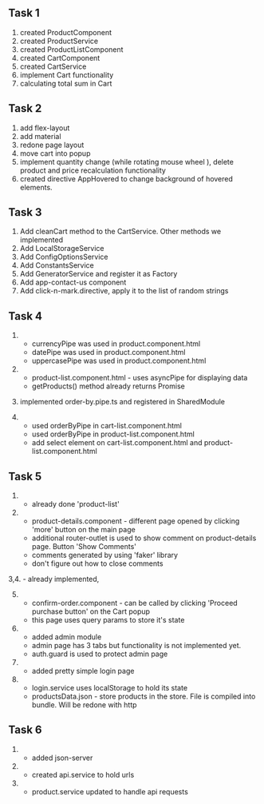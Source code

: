 ## Task 1

1. created ProductComponent
2. created ProductService
3. created ProductListComponent
4. created CartComponent
5. created CartService
6. implement Cart functionality
7. calculating total sum in Cart

## Task 2

1. add flex-layout
2. add material
3. redone page layout
4. move cart into popup
5. implement quantity change (while rotating mouse wheel ), delete product and price recalculation functionality
6. created directive AppHovered to change background of hovered elements.


## Task 3

1. Add cleanCart method to the CartService. Other methods we implemented
2. Add LocalStorageService
3. Add ConfigOptionsService
4. Add ConstantsService
5. Add GeneratorService and register it as Factory
6. Add app-contact-us component
7. Add click-n-mark.directive, apply it to the list of random strings


## Task 4

1. - currencyPipe was used in product.component.html
   - datePipe was used in product.component.html
   - uppercasePipe was used in product.component.html

2. - product-list.component.html - uses asyncPipe for displaying data
   - getProducts() method already returns Promise

3. implemented order-by.pipe.ts and registered in SharedModule

4. - used orderByPipe in cart-list.component.html 
   - used orderByPipe in product-list.component.html
   - add select element on cart-list.component.html and product-list.component.html

## Task 5

1. - already done 'product-list'

2. - product-details.component - different page opened by clicking 'more' button on the main page
   - additional router-outlet is used to show comment on product-details page. Button 'Show Comments'
   - comments generated by using 'faker' library
   - don't figure out how to close comments

3,4. - already implemented,

5. - confirm-order.component - can be called by clicking 'Proceed purchase button' on the Cart popup
   - this page uses query params to store it's state

6. - added admin module
   - admin page has 3 tabs but functionality is not implemented yet.
   - auth.guard is used to protect admin page

7. - added pretty simple login page

8. - login.service uses localStorage to hold its state
   - productsData.json - store products in the store. File is compiled into bundle. Will be redone with http


## Task 6
1. - added json-server
2. - created api.service to hold urls
3. - product.service updated to handle api requests